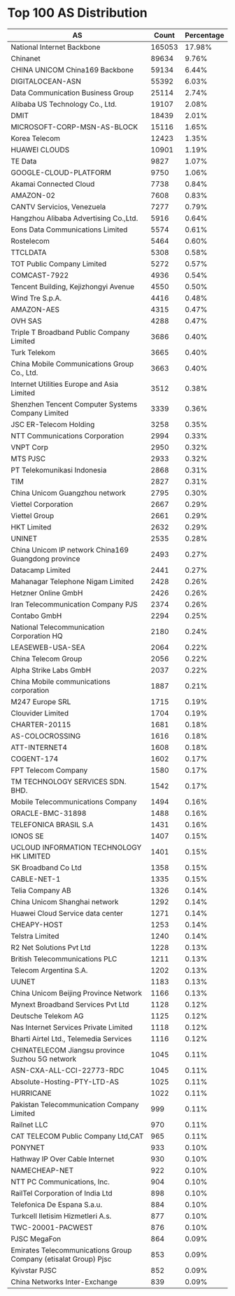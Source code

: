 # Top 100 AS Distribution
| AS | Count | Percentage |
|----|----|----|
| National Internet Backbone | 165053 | 17.98% |
| Chinanet | 89634 | 9.76% |
| CHINA UNICOM China169 Backbone | 59134 | 6.44% |
| DIGITALOCEAN-ASN | 55392 | 6.03% |
| Data Communication Business Group | 25114 | 2.74% |
| Alibaba US Technology Co., Ltd. | 19107 | 2.08% |
| DMIT | 18439 | 2.01% |
| MICROSOFT-CORP-MSN-AS-BLOCK | 15116 | 1.65% |
| Korea Telecom | 12423 | 1.35% |
| HUAWEI CLOUDS | 10901 | 1.19% |
| TE Data | 9827 | 1.07% |
| GOOGLE-CLOUD-PLATFORM | 9750 | 1.06% |
| Akamai Connected Cloud | 7738 | 0.84% |
| AMAZON-02 | 7608 | 0.83% |
| CANTV Servicios, Venezuela | 7277 | 0.79% |
| Hangzhou Alibaba Advertising Co.,Ltd. | 5916 | 0.64% |
| Eons Data Communications Limited | 5574 | 0.61% |
| Rostelecom | 5464 | 0.60% |
| TTCLDATA | 5308 | 0.58% |
| TOT Public Company Limited | 5272 | 0.57% |
| COMCAST-7922 | 4936 | 0.54% |
| Tencent Building, Kejizhongyi Avenue | 4550 | 0.50% |
| Wind Tre S.p.A. | 4416 | 0.48% |
| AMAZON-AES | 4315 | 0.47% |
| OVH SAS | 4288 | 0.47% |
| Triple T Broadband Public Company Limited | 3686 | 0.40% |
| Turk Telekom | 3665 | 0.40% |
| China Mobile Communications Group Co., Ltd. | 3663 | 0.40% |
| Internet Utilities Europe and Asia Limited | 3512 | 0.38% |
| Shenzhen Tencent Computer Systems Company Limited | 3339 | 0.36% |
| JSC ER-Telecom Holding | 3258 | 0.35% |
| NTT Communications Corporation | 2994 | 0.33% |
| VNPT Corp | 2950 | 0.32% |
| MTS PJSC | 2933 | 0.32% |
| PT Telekomunikasi Indonesia | 2868 | 0.31% |
| TIM | 2827 | 0.31% |
| China Unicom Guangzhou network | 2795 | 0.30% |
| Viettel Corporation | 2667 | 0.29% |
| Viettel Group | 2661 | 0.29% |
| HKT Limited | 2632 | 0.29% |
| UNINET | 2535 | 0.28% |
| China Unicom IP network China169 Guangdong province | 2493 | 0.27% |
| Datacamp Limited | 2441 | 0.27% |
| Mahanagar Telephone Nigam Limited | 2428 | 0.26% |
| Hetzner Online GmbH | 2426 | 0.26% |
| Iran Telecommunication Company PJS | 2374 | 0.26% |
| Contabo GmbH | 2294 | 0.25% |
| National Telecommunication Corporation HQ | 2180 | 0.24% |
| LEASEWEB-USA-SEA | 2064 | 0.22% |
| China Telecom Group | 2056 | 0.22% |
| Alpha Strike Labs GmbH | 2037 | 0.22% |
| China Mobile communications corporation | 1887 | 0.21% |
| M247 Europe SRL | 1715 | 0.19% |
| Clouvider Limited | 1704 | 0.19% |
| CHARTER-20115 | 1681 | 0.18% |
| AS-COLOCROSSING | 1616 | 0.18% |
| ATT-INTERNET4 | 1608 | 0.18% |
| COGENT-174 | 1602 | 0.17% |
| FPT Telecom Company | 1580 | 0.17% |
| TM TECHNOLOGY SERVICES SDN. BHD. | 1542 | 0.17% |
| Mobile Telecommunications Company | 1494 | 0.16% |
| ORACLE-BMC-31898 | 1488 | 0.16% |
| TELEFONICA BRASIL S.A | 1431 | 0.16% |
| IONOS SE | 1407 | 0.15% |
| UCLOUD INFORMATION TECHNOLOGY HK LIMITED | 1401 | 0.15% |
| SK Broadband Co Ltd | 1358 | 0.15% |
| CABLE-NET-1 | 1335 | 0.15% |
| Telia Company AB | 1326 | 0.14% |
| China Unicom Shanghai network | 1292 | 0.14% |
| Huawei Cloud Service data center | 1271 | 0.14% |
| CHEAPY-HOST | 1253 | 0.14% |
| Telstra Limited | 1240 | 0.14% |
| R2 Net Solutions Pvt Ltd | 1228 | 0.13% |
| British Telecommunications PLC | 1211 | 0.13% |
| Telecom Argentina S.A. | 1202 | 0.13% |
| UUNET | 1183 | 0.13% |
| China Unicom Beijing Province Network | 1166 | 0.13% |
| Mynext Broadband Services Pvt Ltd | 1128 | 0.12% |
| Deutsche Telekom AG | 1125 | 0.12% |
| Nas Internet Services Private Limited | 1118 | 0.12% |
| Bharti Airtel Ltd., Telemedia Services | 1116 | 0.12% |
| CHINATELECOM Jiangsu province Suzhou 5G network | 1045 | 0.11% |
| ASN-CXA-ALL-CCI-22773-RDC | 1045 | 0.11% |
| Absolute-Hosting-PTY-LTD-AS | 1025 | 0.11% |
| HURRICANE | 1022 | 0.11% |
| Pakistan Telecommunication Company Limited | 999 | 0.11% |
| Railnet LLC | 970 | 0.11% |
| CAT TELECOM Public Company Ltd,CAT | 965 | 0.11% |
| PONYNET | 933 | 0.10% |
| Hathway IP Over Cable Internet | 930 | 0.10% |
| NAMECHEAP-NET | 922 | 0.10% |
| NTT PC Communications, Inc. | 904 | 0.10% |
| RailTel Corporation of India Ltd | 898 | 0.10% |
| Telefonica De Espana S.a.u. | 884 | 0.10% |
| Turkcell Iletisim Hizmetleri A.s. | 877 | 0.10% |
| TWC-20001-PACWEST | 876 | 0.10% |
| PJSC MegaFon | 864 | 0.09% |
| Emirates Telecommunications Group Company (etisalat Group) Pjsc | 853 | 0.09% |
| Kyivstar PJSC | 852 | 0.09% |
| China Networks Inter-Exchange | 839 | 0.09% |
